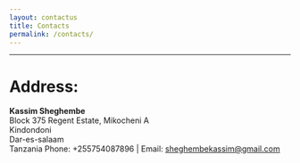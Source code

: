 ```yaml
---
layout: contactus
title: Contacts
permalink: /contacts/
---
```


---
# Address:

**Kassim Sheghembe**  
Block 375 Regent Estate, Mikocheni A    
Kindondoni  
Dar-es-salaam  
Tanzania
Phone: +255754087896 | Email: sheghembekassim@gmail.com